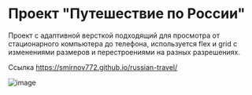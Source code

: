# Проект "Путешествие по России"

Проект с адаптивной версткой подходящий для просмотра от стационарного компьютера до телефона, 
используется flex и grid с изменениями размеров и перестроениями на разных разрешениях.

Ссылка
https://smirnov772.github.io/russian-travel/


![image](https://user-images.githubusercontent.com/65502557/127459649-b5d80bf4-5e95-4f3b-b776-65fcaaf4e76c.png)
